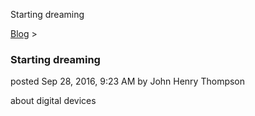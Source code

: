 Starting dreaming 

[Blog](../z-blog-1.html)‎ > ‎

### Starting dreaming

posted Sep 28, 2016, 9:23 AM by John Henry Thompson

about digital devices

